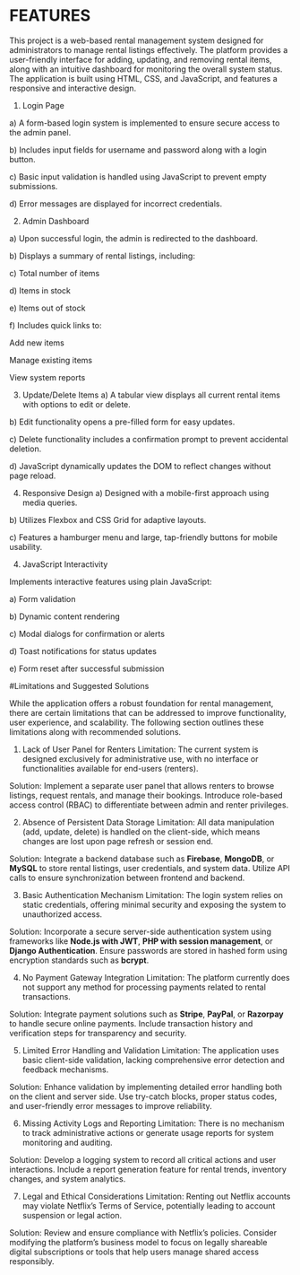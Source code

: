 # FEATURES

This project is a web-based rental management system designed for administrators to manage rental listings effectively. The platform provides a user-friendly interface for adding, updating, and removing rental items, along with an intuitive dashboard for monitoring the overall system status. The application is built using HTML, CSS, and JavaScript, and features a responsive and interactive design.

1. Login Page

a) A form-based login system is implemented to ensure secure access to the admin panel.

b) Includes input fields for username and password along with a login button.

c) Basic input validation is handled using JavaScript to prevent empty submissions.

d) Error messages are displayed for incorrect credentials.

2. Admin Dashboard

a) Upon successful login, the admin is redirected to the dashboard.

b) Displays a summary of rental listings, including:

c) Total number of items

d) Items in stock

e) Items out of stock

f) Includes quick links to:

Add new items

Manage existing items

View system reports

3. Update/Delete Items
a) A tabular view displays all current rental items with options to edit or delete.

b) Edit functionality opens a pre-filled form for easy updates.

c) Delete functionality includes a confirmation prompt to prevent accidental deletion.

d) JavaScript dynamically updates the DOM to reflect changes without page reload.

4. Responsive Design
a) Designed with a mobile-first approach using media queries.

b) Utilizes Flexbox and CSS Grid for adaptive layouts.

c) Features a hamburger menu and large, tap-friendly buttons for mobile usability.

4. JavaScript Interactivity

Implements interactive features using plain JavaScript:

a) Form validation

b) Dynamic content rendering

c) Modal dialogs for confirmation or alerts

d) Toast notifications for status updates

e) Form reset after successful submission




#Limitations and Suggested Solutions

While the application offers a robust foundation for rental management, there are certain limitations that can be addressed to improve functionality, user experience, and scalability. The following section outlines these limitations along with recommended solutions.

1. Lack of User Panel for Renters
Limitation: The current system is designed exclusively for administrative use, with no interface or functionalities available for end-users (renters).

Solution: Implement a separate user panel that allows renters to browse listings, request rentals, and manage their bookings. Introduce role-based access control (RBAC) to differentiate between admin and renter privileges.

2. Absence of Persistent Data Storage
Limitation: All data manipulation (add, update, delete) is handled on the client-side, which means changes are lost upon page refresh or session end.

Solution: Integrate a backend database such as **Firebase**, **MongoDB**, or **MySQL** to store rental listings, user credentials, and system data. Utilize API calls to ensure synchronization between frontend and backend.

3. Basic Authentication Mechanism
Limitation: The login system relies on static credentials, offering minimal security and exposing the system to unauthorized access.

Solution: Incorporate a secure server-side authentication system using frameworks like **Node.js with JWT**, **PHP with session management**, or **Django Authentication**. Ensure passwords are stored in hashed form using encryption standards such as **bcrypt**.

4. No Payment Gateway Integration
Limitation: The platform currently does not support any method for processing payments related to rental transactions.

Solution: Integrate payment solutions such as **Stripe**, **PayPal**, or **Razorpay** to handle secure online payments. Include transaction history and verification steps for transparency and security.

5. Limited Error Handling and Validation
Limitation: The application uses basic client-side validation, lacking comprehensive error detection and feedback mechanisms.

Solution: Enhance validation by implementing detailed error handling both on the client and server side. Use try-catch blocks, proper status codes, and user-friendly error messages to improve reliability.

6. Missing Activity Logs and Reporting
Limitation: There is no mechanism to track administrative actions or generate usage reports for system monitoring and auditing.

Solution: Develop a logging system to record all critical actions and user interactions. Include a report generation feature for rental trends, inventory changes, and system analytics.

7. Legal and Ethical Considerations
Limitation: Renting out Netflix accounts may violate Netflix’s Terms of Service, potentially leading to account suspension or legal action.

Solution: Review and ensure compliance with Netflix’s policies. Consider modifying the platform’s business model to focus on legally shareable digital subscriptions or tools that help users manage shared access responsibly.

